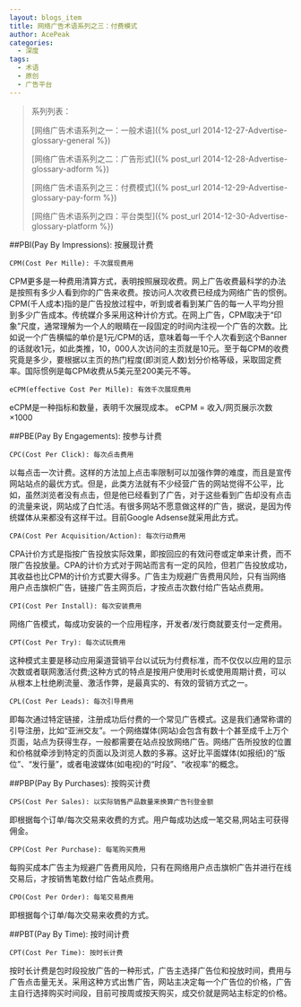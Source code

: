 ```yaml
---
layout: blogs_item
title: 网络广告术语系列之三：付费模式
author: AcePeak
categories:
  - 深度
tags:
  - 术语
  - 原创
  - 广告平台
---
```



> 系列列表：
>
> [网络广告术语系列之一：一般术语]({% post_url 2014-12-27-Advertise-glossary-general %})
>
> [网络广告术语系列之二：广告形式]({% post_url 2014-12-28-Advertise-glossary-adform %})
>
> [网络广告术语系列之三：付费模式]({% post_url 2014-12-29-Advertise-glossary-pay-form %})
>
> [网络广告术语系列之四：平台类型]({% post_url 2014-12-30-Advertise-glossary-platform %})

##PBI(Pay By Impressions): 按展现计费

`CPM(Cost Per Mille): 千次展现费用`

CPM更多是一种费用清算方式，表明按照展现收费。网上广告收费最科学的办法是按照有多少人看到你的广告来收费。按访问人次收费已经成为网络广告的惯例。CPM(千人成本)指的是广告投放过程中，听到或者看到某广告的每一人平均分担到多少广告成本。传统媒介多采用这种计价方式。在网上广告，CPM取决于“印象”尺度，通常理解为一个人的眼睛在一段固定的时间内注视一个广告的次数。比如说一个广告横幅的单价是1元/CPM的话，意味着每一千个人次看到这个Banner的话就收1元，如此类推，10，000人次访问的主页就是10元。至于每CPM的收费究竟是多少，要根据以主页的热门程度(即浏览人数)划分价格等级，采取固定费率。国际惯例是每CPM收费从5美元至200美元不等。


`eCPM(effective Cost Per Mille): 有效千次展现费用`

eCPM是一种指标和数量，表明千次展现成本。
eCPM = 收入/网页展示次数×1000


##PBE(Pay By Engagements): 按参与计费


`CPC(Cost Per Click): 每次点击费用`

以每点击一次计费。这样的方法加上点击率限制可以加强作弊的难度，而且是宣传网站站点的最优方式。但是，此类方法就有不少经营广告的网站觉得不公平，比如，虽然浏览者没有点击，但是他已经看到了广告，对于这些看到广告却没有点击的流量来说，网站成了白忙活。有很多网站不愿意做这样的广告，据说，是因为传统媒体从来都没有这样干过。目前Google Adsense就采用此方式。


`CPA(Cost Per Acquisition/Action): 每次行动费用`

CPA计价方式是指按广告投放实际效果，即按回应的有效问卷或定单来计费，而不限广告投放量。CPA的计价方式对于网站而言有一定的风险，但若广告投放成功，其收益也比CPM的计价方式要大得多。广告主为规避广告费用风险，只有当网络用户点击旗帜广告，链接广告主网页后，才按点击次数付给广告站点费用。


`CPI(Cost Per Install): 每次安装费用`

网络广告模式，每成功安装的一个应用程序，开发者/发行商就要支付一定费用。


`CPT(Cost Per Try): 每次试玩费用`

这种模式主要是移动应用渠道营销平台以试玩为付费标准，而不仅仅以应用的显示次数或者联网激活付费;这种方式的特点是按用户使用时长或使用周期计费，可以从根本上杜绝刷流量、激活作弊，是最真实的、有效的营销方式之一。


`CPL(Cost Per Leads): 每次引导费用`

即每次通过特定链接，注册成功后付费的一个常见广告模式。这是我们通常称谓的引导注册，比如“亚洲交友”。一个网络媒体(网站)会包含有数十个甚至成千上万个页面，站点为获得生存，一般都需要在站点投放网络广告。网络广告所投放的位置和价格就牵涉到特定的页面以及浏览人数的多寡。这好比平面媒体(如报纸)的“版位”、“发行量”，或者电波媒体(如电视)的“时段”、“收视率”的概念。


##PBP(Pay By Purchases): 按购买计费


`CPS(Cost Per Sales): 以实际销售产品数量来换算广告刊登金额`

即根据每个订单/每次交易来收费的方式。用户每成功达成一笔交易,网站主可获得佣金。


`CPP(Cost Per Purchase): 每笔购买费用`

每购买成本广告主为规避广告费用风险，只有在网络用户点击旗帜广告并进行在线交易后，才按销售笔数付给广告站点费用。


`CPO(Cost Per Order): 每笔交易费用`

即根据每个订单/每次交易来收费的方式。


##PBT(Pay By Time): 按时间计费


`CPT(Cost Per Time): 按时长计费`

按时长计费是包时段投放广告的一种形式，广告主选择广告位和投放时间，费用与广告点击量无关。采用这种方式出售广告，网站主决定每一个广告位的价格，广告主自行选择购买时间段，目前可按周或按天购买，成交价就是网站主标定的价格。
